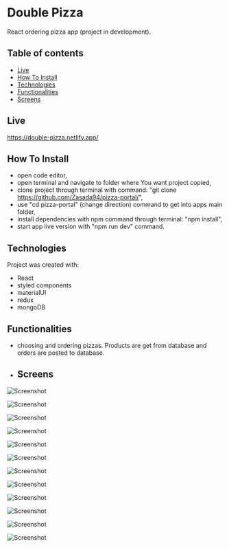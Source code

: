 # Double Pizza
React ordering pizza app (project in development).

## Table of contents
- [Live](#live)
- [How To Install](#how-to-install)
- [Technologies](#technologies)
- [Functionalities](#functionalities)
- [Screens](#screens)

## Live
https://double-pizza.netlify.app/

## How To Install

- open code editor,
- open terminal and navigate to folder where You want project copied,
- clone project through terminal with command: "git clone https://github.com/Zasada94/pizza-portal/",
- use "cd pizza-portal" (change direction) command to get into apps main folder,
- install dependencies with npm command through terminal: "npm install",
- start app live version with "npm run dev" command.
  
## Technologies

Project was created with:

- React
- styled components
- materialUI
- redux
- mongoDB

## Functionalities

- choosing and ordering pizzas. Products are get from database and orders are posted to database.

- ## Screens
![Screenshot](./src/images/screenshots/Screenshot_1.jpg)

![Screenshot](./src/images/screenshots/Screenshot_2.jpg)

![Screenshot](./src/images/screenshots/Screenshot_3.jpg)

![Screenshot](./src/images/screenshots/Screenshot_4.jpg)

![Screenshot](./src/images/screenshots/Screenshot_5.jpg)

![Screenshot](./src/images/screenshots/Screenshot_6.jpg)

![Screenshot](./src/images/screenshots/Screenshot_7.jpg)

![Screenshot](./src/images/screenshots/Screenshot_8.jpg)

![Screenshot](./src/images/screenshots/Screenshot_9.jpg)

![Screenshot](./src/images/screenshots/Screenshot_10.jpg)

![Screenshot](./src/images/screenshots/Screenshot_11.jpg)

![Screenshot](./src/images/screenshots/Screenshot_12.jpg)
